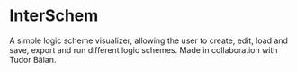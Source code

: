 # InterSchem
A simple logic scheme visualizer, allowing the user to create, edit, load and save, export and run different logic schemes.
Made in collaboration with Tudor Bălan.
